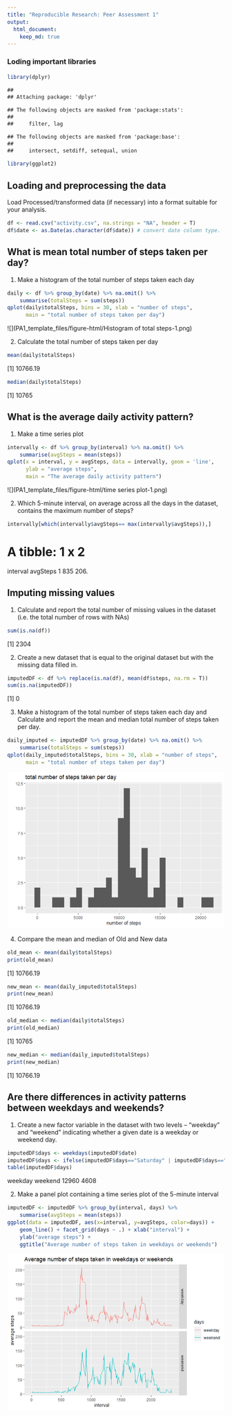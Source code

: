 ```yaml
---
title: "Reproducible Research: Peer Assessment 1"
output: 
  html_document:
    keep_md: true
---
```



### Loding important libraries

```r
library(dplyr)
```

```
## 
## Attaching package: 'dplyr'
```

```
## The following objects are masked from 'package:stats':
## 
##     filter, lag
```

```
## The following objects are masked from 'package:base':
## 
##     intersect, setdiff, setequal, union
```

```r
library(ggplot2)
```


## Loading and preprocessing the data
Load Processed/transformed data (if necessary) into a format suitable for your analysis.

```r
df <- read.csv("activity.csv", na.strings = "NA", header = T)
df$date <- as.Date(as.character(df$date)) # convert date column type.
```


## What is mean total number of steps taken per day?
1. Make a histogram of the total number of steps taken each day

```r
daily <- df %>% group_by(date) %>% na.omit() %>%
    summarise(totalSteps = sum(steps))
qplot(daily$totalSteps, bins = 30, xlab = "number of steps",
      main = "total number of steps taken per day")
```

![](PA1_template_files/figure-html/Histogram of total steps-1.png)<!-- -->

2. Calculate the total number of steps taken per day

```r
mean(daily$totalSteps)
```

[1] 10766.19

```r
median(daily$totalSteps)
```

[1] 10765


## What is the average daily activity pattern?
1. Make a time series plot

```r
intervally <- df %>% group_by(interval) %>% na.omit() %>%
    summarise(avgSteps = mean(steps))
qplot(x = interval, y = avgSteps, data = intervally, geom = 'line',
      ylab = "average steps",
      main = "The average daily activity pattern")
```

![](PA1_template_files/figure-html/time series plot-1.png)<!-- -->

2. Which 5-minute interval, on average across all the days in the dataset, contains the maximum number of steps?

```r
intervally[which(intervally$avgSteps== max(intervally$avgSteps)),]
```

# A tibble: 1 x 2
  interval avgSteps
     <int>    <dbl>
1      835     206.



## Imputing missing values
1. Calculate and report the total number of missing values in the dataset (i.e. the total number of rows with NAs)

```r
sum(is.na(df))
```

[1] 2304

2. Create a new dataset that is equal to the original dataset but with the missing data filled in.

```r
imputedDF <- df %>% replace(is.na(df), mean(df$steps, na.rm = T))
sum(is.na(imputedDF))
```

[1] 0

3. Make a histogram of the total number of steps taken each day and Calculate and report the mean and median total number of steps taken per day.

```r
daily_imputed <- imputedDF %>% group_by(date) %>% na.omit() %>%
    summarise(totalSteps = sum(steps))
qplot(daily_imputed$totalSteps, bins = 30, xlab = "number of steps",
      main = "total number of steps taken per day")
```

![](PA1_template_files/figure-html/unnamed-chunk-5-1.png)<!-- -->

4. Compare the mean and median of Old and New data

```r
old_mean <- mean(daily$totalSteps)
print(old_mean)
```

[1] 10766.19

```r
new_mean <- mean(daily_imputed$totalSteps)
print(new_mean)
```

[1] 10766.19

```r
old_median <- median(daily$totalSteps)
print(old_median)
```

[1] 10765

```r
new_median <- median(daily_imputed$totalSteps)
print(new_median)
```

[1] 10766.19


## Are there differences in activity patterns between weekdays and weekends?
1. Create a new factor variable in the dataset with two levels – “weekday” and “weekend” indicating whether a given date is a weekday or weekend day.

```r
imputedDF$days <- weekdays(imputedDF$date)
imputedDF$days <- ifelse(imputedDF$days=="Saturday" | imputedDF$days=="Sunday", "weekend", "weekday")
table(imputedDF$days)
```


weekday weekend 
  12960    4608 

2. Make a panel plot containing a time series plot of the 5-minute interval

```r
imputedDF <- imputedDF %>% group_by(interval, days) %>%
    summarise(avgSteps = mean(steps))
ggplot(data = imputedDF, aes(x=interval, y=avgSteps, color=days)) + 
    geom_line() + facet_grid(days ~ .) + xlab("interval") +
    ylab("average steps") +
    ggtitle("Average number of steps taken in weekdays or weekends")
```

![](PA1_template_files/figure-html/unnamed-chunk-7-1.png)<!-- -->
